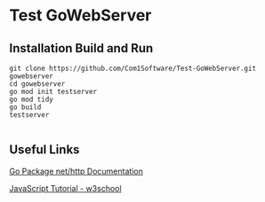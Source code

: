 # Test GoWebServer


## Installation Build and Run

```shell
git clone https://github.com/Com1Software/Test-GoWebServer.git gowebserver
cd gowebserver
go mod init testserver
go mod tidy
go build
testserver


```

## Useful Links

[Go Package net/http Documentation](https://pkg.go.dev/net/http)

[JavaScript Tutorial - w3school ](https://www.w3schools.com/js/default.asp)




